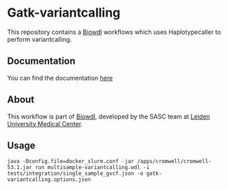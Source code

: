 # Gatk-variantcalling

This repository contains a [Biowdl](https://github.com/biowdl) 
workflows which uses Haplotypecaller to perform variantcalling.

## Documentation

You can find the documentation [here](https://biowdl.github.io/gatk-variantcalling)

## About
This workflow is part of [Biowdl](https://github.com/biowdl),
developed by the SASC team at [Leiden University Medical Center](https://www.lumc.nl/). 

## Usage

```
java -Dconfig.file=docker_slurm.conf -jar /apps/cromwell/cromwell-53.1.jar run multisample-variantcalling.wdl -i tests/integration/single_sample_gvcf.json -o gatk-variantcalling.options.json
```
     
